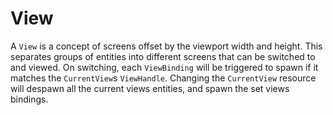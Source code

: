 # View

A `View` is a concept of screens offset by the viewport width and height.
This separates groups of entities into different screens that can be switched to
and viewed. On switching, each `ViewBinding` will be triggered to spawn if
it matches the `CurrentView`s `ViewHandle`. Changing the `CurrentView` resource will
despawn all the current views entities, and spawn the set views bindings.
